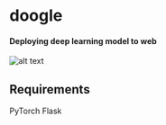  # doogle
 #### Deploying deep learning model to web
 ![alt text]()
 
 ## Requirements
 PyTorch
 Flask
 
 
